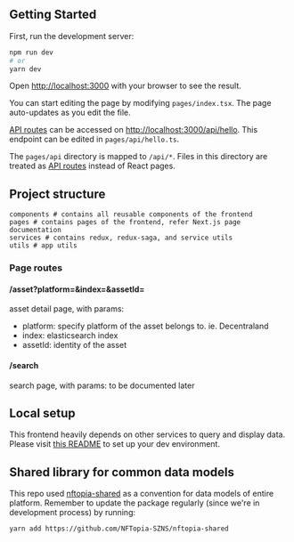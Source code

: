 ## Getting Started

First, run the development server:

```bash
npm run dev
# or
yarn dev
```

Open [http://localhost:3000](http://localhost:3000) with your browser to see the result.

You can start editing the page by modifying `pages/index.tsx`. The page auto-updates as you edit the file.

[API routes](https://nextjs.org/docs/api-routes/introduction) can be accessed on [http://localhost:3000/api/hello](http://localhost:3000/api/hello). This endpoint can be edited in `pages/api/hello.ts`.

The `pages/api` directory is mapped to `/api/*`. Files in this directory are treated as [API routes](https://nextjs.org/docs/api-routes/introduction) instead of React pages.

## Project structure
```
components # contains all reusable components of the frontend
pages # contains pages of the frontend, refer Next.js page documentation
services # contains redux, redux-saga, and service utils
utils # app utils
```
### Page routes
#### /asset?platform=&index=&assetId=
asset detail page, with params:
- platform: specify platform of the asset belongs to. ie. Decentraland
- index: elasticsearch index
- assetId: identity of the asset
#### /search
search page, with params: to be documented later

## Local setup
This frontend heavily depends on other services to query and display data. Please visit [this README](https://github.com/NFTopia-SZNS/nftopia-devtools.git) to set up your dev environment.

## Shared library for common data models
This repo used [nftopia-shared](https://github.com/NFTopia-SZNS/nftopia-shared) as a convention for data models of entire platform. Remember to update the package regularly (since we're in development process) by running: 
```
yarn add https://github.com/NFTopia-SZNS/nftopia-shared
```